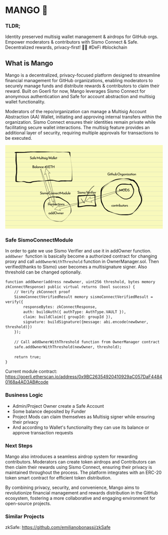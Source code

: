 # MANGO 🥭

### TLDR;
Identity preserved multisig wallet management & airdrops for GitHub orgs. Empower moderators & contributors with Sismo Connect & Safe. Decentralized rewards, privacy-first! 🥭🔐 #DeFi #blockchain

## What is Mango
Mango is a decentralized, privacy-focused platform designed to streamline financial management for GitHub organizations, enabling moderators to securely manage funds and distribute rewards & contributors to claim their reward. Built on Goerli for now, Mango leverages Sismo Connect for anonymous authentication and Safe for account abstraction and multisig wallet functionality.

Moderators of the repo/organization can manage a Multisig Account Abstraction (AA) Wallet, initiating and approving internal transfers within the organization. Sismo Connect ensures their identities remain private while facilitating secure wallet interactions. The multisig feature provides an additional layer of security, requiring multiple approvals for transactions to be executed.

![image](https://github.com/berkingurcan/mango-eth-tokyo-23/blob/main/Screenshot%202023-04-16%20at%2007.06.39.png)

### Safe SismoConnectModule

In order to gate we use Sismo Verifier and use it in addOwner function. ```addOwner ```function is basically become a authorized contract for changing proxy and call ``` addOwnerWithThreshold ``` function in OwnerManager.sol. Then verified(thanks to Sismo) user becomes a multisignature signer. Also threshold can be changed optionally.

```tsx
function addOwner(address newOwner, uint256 threshold, bytes memory zkConnectResponse) public virtual returns (bool success) {
    // Verify zkConnect proof
    SismoConnectVerifiedResult memory sismoConnectVerifiedResult = verify({
        responseBytes: zkConnectResponse,
        auth: buildAuth({ authType: AuthType.VAULT }),
        claim: buildClaim({ groupId: groupId }),
        signature: buildSignature({message: abi.encode(newOwner, threshold)})
    });

    // Call addOwnerWithThreshold function from OwnerManager contract
    safe.addOwnerWithThreshold(newOwner, threshold);

    return true;
}
```

Current module contract: https://goerli.etherscan.io/address/0x9BC26354920410929aC057DaF44840168a4AD3AB#code

### Business Logic
- Admin/Project Owner create a Safe Account
- Some balance deposited by Funder
- Project Mods can claim themselves as Multisig signer while ensuring their privacy
- And according to Wallet's functionality they can use its balance or approve transaction requests

### Next Steps
Mango also introduces a seamless airdrop system for rewarding contributors. Moderators can create token airdrops and Contributors can then claim their rewards using Sismo Connect, ensuring their privacy is maintained throughout the process. The platform integrates with an ERC-20 token smart contract for efficient token distribution.

By combining privacy, security, and convenience, Mango aims to revolutionize financial management and rewards distribution in the GitHub ecosystem, fostering a more collaborative and engaging environment for open-source projects.

### Similar Projects
zkSafe: https://github.com/emilianobonassi/zkSafe
